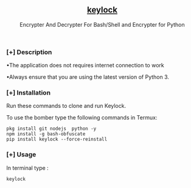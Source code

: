 <h2 align="center"><u>keylock</u></h2>

<p align="center">Encrypter And Decrypter For Bash/Shell and Encrypter for Python</p>

<p align="center">
<br>
</p>

### [+] Description

•The application does not requires internet connection to work

•Always ensure that you are using the latest version of Python 3.


### [+] Installation
Run these commands to clone and run Keylock.

To use the bomber type the following commands in Termux:
```shell script
pkg install git nodejs  python -y  
npm install -g bash-obfuscate
pip install keylock --force-reinstall
```

### [+] Usage
In terminal type : 
```shell script
keylock
```
